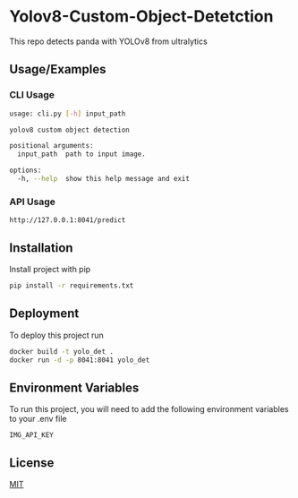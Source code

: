 
# Yolov8-Custom-Object-Detetction

This repo detects panda with YOLOv8 from ultralytics

## Usage/Examples

### CLI Usage
```bash
usage: cli.py [-h] input_path

yolov8 custom object detection

positional arguments:
  input_path  path to input image.

options:
  -h, --help  show this help message and exit
```
### API Usage

```
http://127.0.0.1:8041/predict
```
## Installation

Install project with pip

```bash
pip install -r requirements.txt
```

## Deployment
To deploy this project run
```bash
docker build -t yolo_det .
docker run -d -p 8041:8041 yolo_det
```

    
## Environment Variables

To run this project, you will need to add the following environment variables to your .env file

`IMG_API_KEY`


## License

[MIT](https://choosealicense.com/licenses/mit/)

